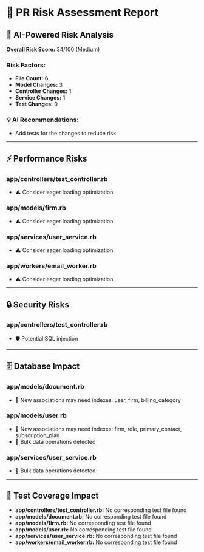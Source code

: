 # 🚨 PR Risk Assessment Report

## 🤖 AI-Powered Risk Analysis

**Overall Risk Score:** 34/100 (Medium)

### Risk Factors:
- **File Count:** 6
- **Model Changes:** 3
- **Controller Changes:** 1
- **Service Changes:** 1
- **Test Changes:** 0

### 💡 AI Recommendations:
- Add tests for the changes to reduce risk

---

## ⚡ Performance Risks

### app/controllers/test_controller.rb
- ⚠️ Consider eager loading optimization

### app/models/firm.rb
- ⚠️ Consider eager loading optimization

### app/services/user_service.rb
- ⚠️ Consider eager loading optimization

### app/workers/email_worker.rb
- ⚠️ Consider eager loading optimization

---

## 🔒 Security Risks

### app/controllers/test_controller.rb
- 🛡️ Potential SQL injection

---

## 🗄️ Database Impact

### app/models/document.rb
- 💾 New associations may need indexes: user, firm, billing_category

### app/models/user.rb
- 💾 New associations may need indexes: firm, role, primary_contact, subscription_plan
- 💾 Bulk data operations detected

### app/services/user_service.rb
- 💾 Bulk data operations detected

---

## 🧪 Test Coverage Impact

- **app/controllers/test_controller.rb:** No corresponding test file found
- **app/models/document.rb:** No corresponding test file found
- **app/models/firm.rb:** No corresponding test file found
- **app/models/user.rb:** No corresponding test file found
- **app/services/user_service.rb:** No corresponding test file found
- **app/workers/email_worker.rb:** No corresponding test file found

